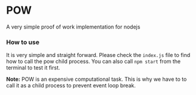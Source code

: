 # POW
A very simple proof of work implementation for nodejs

### How to use
It is very simple and straight forward. Please check the `index.js` file to find how to call the pow child process.
You can also call `npm start` from the terminal to test it first.

**Note:** POW is an expensive computational task. This is why we have to to call it as a child process to prevent event loop break.
